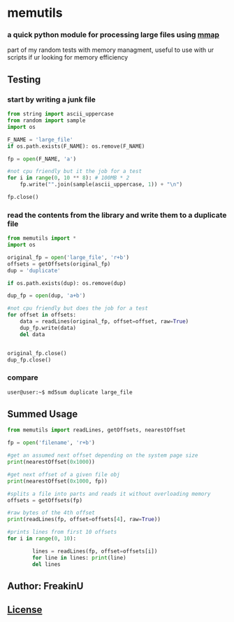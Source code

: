 # memutils

### a quick python module for processing large files using [mmap](https://docs.python.org/3/library/mmap.html)

part of my random tests with memory managment,  useful to use with ur scripts if ur looking for memory efficiency 

## Testing

### start by writing a junk file

```python
from string import ascii_uppercase
from random import sample
import os

F_NAME = 'large_file'
if os.path.exists(F_NAME): os.remove(F_NAME)

fp = open(F_NAME, 'a')

#not cpu friendly but it the job for a test
for i in range(0, 10 ** 8): # 100MB * 2 
	fp.write("".join(sample(ascii_uppercase, 1)) + "\n")

fp.close()

```

### read the contents from the library and write them to a duplicate file

```python
from memutils import *
import os

original_fp = open('large_file', 'r+b')
offsets = getOffsets(original_fp)
dup = 'duplicate'

if os.path.exists(dup): os.remove(dup)

dup_fp = open(dup, 'a+b')

#not cpu friendly but does the job for a test
for offset in offsets:
	data = readLines(original_fp, offset=offset, raw=True)
	dup_fp.write(data)
	del data


original_fp.close()
dup_fp.close()

```

### compare 

```sh
user@user:~$ md5sum duplicate large_file 
```

## Summed Usage

```python
from memutils import readLines, getOffsets, nearestOffset

fp = open('filename', 'r+b')

#get an assumed next offset depending on the system page size
print(nearestOffset(0x1000)) 

#get next offset of a given file obj
print(nearestOffset(0x1000, fp)) 

#splits a file into parts and reads it without overloading memory
offsets = getOffsets(fp) 

#raw bytes of the 4th offset
print(readLines(fp, offset=offsets[4], raw=True))

#prints lines from first 10 offsets
for i in range(0, 10):

        lines = readLines(fp, offset=offsets[i])
        for line in lines: print(line)
        del lines 
```

## Author: FreakinU
## [License](https://github.com/FreakinU/memutils/blob/main/LICENSE)
